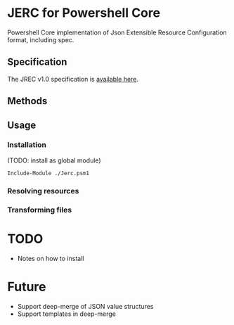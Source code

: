 # JERC for Powershell Core
Powershell Core implementation of Json Extensible Resource Configuration format, including spec.

## Specification
The JREC v1.0 specification is [available here](jerc-spec/spec.md).

## Methods

## Usage
### Installation
(TODO: install as global module)
```pwsh
Include-Module ./Jerc.psm1
```

### Resolving resources

### Transforming files

# TODO
* Notes on how to install

# Future
* Support deep-merge of JSON value structures
* Support templates in deep-merge